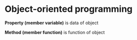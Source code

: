 # Object-oriented programming

**Property (member variable)** is data of object

**Method (member function)** is function of object